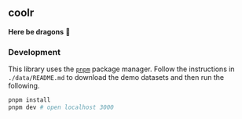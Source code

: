 ## coolr

**Here be dragons** 🐉

### Development

This library uses the [`pnpm`](https://pnpm.io/) package manager. Follow the
instructions in `./data/README.md` to download the demo datasets and then run
the following.

```bash
pnpm install
pnpm dev # open localhost 3000
```
